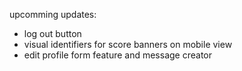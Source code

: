 upcomming updates:

- log out button
- visual identifiers for score banners on mobile view
- edit profile form feature and message creator
